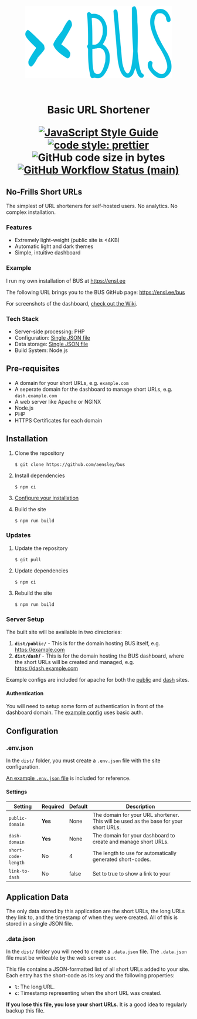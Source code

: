 <h1 align="center">
<img src="src/img/logo.svg" alt="BUS logo" height="196" width="400"><br/><br/>

Basic URL Shortener

[![JavaScript Style Guide](https://img.shields.io/badge/code_style-standard-brightgreen.svg?style=flat-square)](https://standardjs.com)
[![code style: prettier](https://img.shields.io/badge/code_style-prettier-ff69b4.svg?style=flat-square)](https://prettier.io)
![GitHub code size in bytes](https://img.shields.io/github/languages/code-size/aensley/bus?style=flat-square)
[![GitHub Workflow Status (main)](https://img.shields.io/github/workflow/status/aensley/bus/ci/main?style=flat-square)](https://github.com/aensley/bus/actions/workflows/ci.yml?query=branch%3Amain)

</h1>

## No-Frills Short URLs

The simplest of URL shorteners for self-hosted users. No analytics. No complex installation.

### Features

- Extremely light-weight (public site is <4KB)
- Automatic light and dark themes
- Simple, intuitive dashboard

### Example

I run my own installation of BUS at <https://ensl.ee>

The following URL brings you to the BUS GitHub page: <https://ensl.ee/bus>

For screenshots of the dashboard, [check out the Wiki](https://github.com/aensley/bus/wiki).

### Tech Stack

- Server-side processing: PHP
- Configuration: [Single JSON file](#envjson)
- Data storage: [Single JSON file](#datajson)
- Build System: Node.js

## Pre-requisites

- A domain for your short URLs, e.g. `example.com`
- A seperate domain for the dashboard to manage short URLs, e.g. `dash.example.com`
- A web server like Apache or NGINX
- Node.js
- PHP
- HTTPS Certificates for each domain

## Installation

1. Clone the repository

   ```ShellSession
   $ git clone https://github.com/aensley/bus
   ```

1. Install dependencies

   ```ShellSession
   $ npm ci
   ```

1. [Configure your installation](#configuration)

1. Build the site

   ```ShellSession
   $ npm run build
   ```

### Updates

1. Update the repository

   ```ShellSession
   $ git pull
   ```

1. Update dependencies

   ```ShellSession
   $ npm ci
   ```

1. Rebuild the site

   ```ShellSession
   $ npm run build
   ```

### Server Setup

The built site will be available in two directories:

1. **`dist/public/`** - This is for the domain hosting BUS itself, e.g. https://example.com
1. **`dist/dash`/** - This is for the domain hosting the BUS dashboard, where the short URLs will be created and managed, e.g. https://dash.example.com

Example configs are included for apache for both the [public](examples/apache-site-public.conf) and [dash](examples/apache-site-dash.conf) sites.

#### Authentication

You will need to setup some form of authentication in front of the dashboard domain. The [example config](examples/apache-site-dash.conf) uses basic auth.

## Configuration

### .env.json

In the `dist/` folder, you must create a `.env.json` file with the site configuration.

[An example `.env.json` file](examples/.env.json) is included for reference.

#### Settings

| Setting             | Required | Default | Description                                                                           |
| ------------------- | -------- | ------- | ------------------------------------------------------------------------------------- |
| `public-domain`     | **Yes**  | None    | The domain for your URL shortener. This will be used as the base for your short URLs. |
| `dash-domain`       | **Yes**  | None    | The domain for your dashboard to create and manage short URLs.                        |
| `short-code-length` | No       | 4       | The length to use for automatically generated short-codes.                            |
| `link-to-dash`      | No       | false   | Set to true to show a link to your                                                    |

## Application Data

The only data stored by this application are the short URLs, the long URLs they link to, and the timestamp of when they were created. All of this is stored in a single JSON file.

### .data.json

In the `dist/` folder you will need to create a `.data.json` file. The `.data.json` file must be writeable by the web server user.

This file contains a JSON-formatted list of all short URLs added to your site. Each entry has the short-code as its key and the following properties:

- **`l`**: The long URL.
- **`c`**: Timestamp representing when the short URL was created.

**If you lose this file, you lose your short URLs**. It is a good idea to regularly backup this file.
